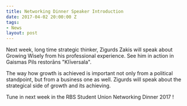 ```yaml
---
title: Networking Dinner Speaker Introduction
date: 2017-04-02 20:00:00 Z
tags:
- News
layout: post
---
```


Next week, long time strategic thinker, Zigurds Zakis will speak about Growing Wisely from his professional experience. See him in action in Gaismas Pils restorāns "Klīversala".

The way how growth is achieved is important not only from a political standpoint, but from a business one as well. Zigurds will speak about the strategical side of growth and its achieving.

Tune in next week in the RBS Student Union Networking Dinner 2017 !